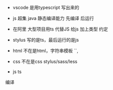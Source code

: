 -  vscode 是用typescript 写出来的
- js 超集
    java 静态编译能力 先编译 后运行
- 在阿里 大型项目用ts 代替JS
    给js 加上类型 约定
- stylus
    写的是ts，最后运行的是js

- html 不在是html，字符串模板 ``,
- css 不在是css  stylus/sass/less
- js    ts

编译